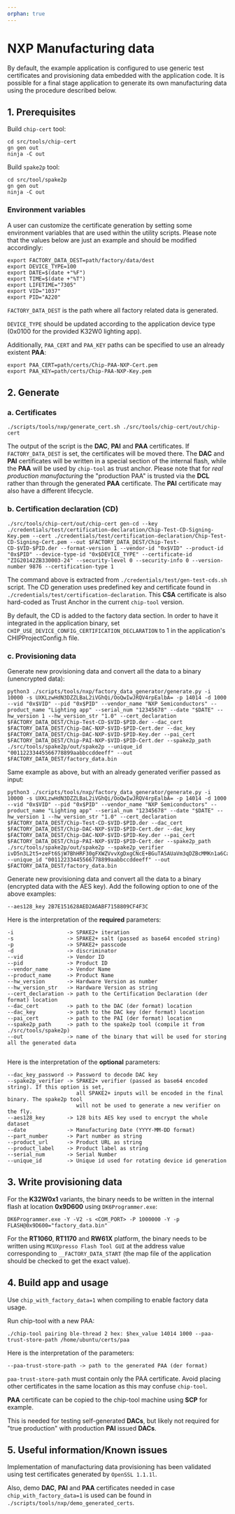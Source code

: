 ```yaml
---
orphan: true
---
```


# NXP Manufacturing data

By default, the example application is configured to use generic test
certificates and provisioning data embedded with the application code. It is
possible for a final stage application to generate its own manufacturing data using the procedure described below.

## 1. Prerequisites
Build `chip-cert` tool:
```
cd src/tools/chip-cert
gn gen out
ninja -C out
```

Build `spake2p` tool:
```
cd src/tool/spake2p
gn gen out
ninja -C out
```

### Environment variables
A user can customize the certificate generation by setting some environment variables that are used within the utility scripts.
Please note that the values below are just an example and should be modified accordingly:
```
export FACTORY_DATA_DEST=path/factory/data/dest
export DEVICE_TYPE=100
export DATE=$(date +"%F")
export TIME=$(date +"%T")
export LIFETIME="7305"
export VID="1037"
export PID="A220"
```
`FACTORY_DATA_DEST` is the path where all factory related data is generated.

`DEVICE_TYPE` should be updated according to the application device type (0x0100 for the provided K32W0 lighting app).

Additionally, `PAA_CERT` and `PAA_KEY` paths can be specified to use an already existent **PAA**:
```
export PAA_CERT=path/certs/Chip-PAA-NXP-Cert.pem
export PAA_KEY=path/certs/Chip-PAA-NXP-Key.pem
```

## 2. Generate

### a. Certificates
```
./scripts/tools/nxp/generate_cert.sh ./src/tools/chip-cert/out/chip-cert
```
The output of the script is the **DAC**, **PAI** and **PAA** certificates. If `FACTORY_DATA_DEST` is set, the certificates will be moved there.
The **DAC** and **PAI** certificates will be written in a special section of the internal flash, while the **PAA** will be used by `chip-tool` as trust anchor.
Please note that for _real production manufacturing_ the "production PAA" is trusted via the **DCL** rather than through the generated **PAA** certificate.
The **PAI** certificate may also have a different lifecycle.

### b. Certification declaration (CD)
```
./src/tools/chip-cert/out/chip-cert gen-cd --key ./credentials/test/certification-declaration/Chip-Test-CD-Signing-Key.pem --cert ./credentials/test/certification-declaration/Chip-Test-CD-Signing-Cert.pem --out $FACTORY_DATA_DEST/Chip-Test-CD-$VID-$PID.der --format-version 1 --vendor-id "0x$VID" --product-id "0x$PID" --device-type-id "0x$DEVICE_TYPE" --certificate-id "ZIG20142ZB330003-24" --security-level 0 --security-info 0 --version-number 9876 --certification-type 1
```
The command above is extracted from `./credentials/test/gen-test-cds.sh` script. The CD generation uses predefined key and certificate found in `./credentials/test/certification-declaration`. This **CSA** certificate is also hard-coded as Trust Anchor in the current `chip-tool` version.

By default, the CD is added to the factory data section. In order to have it integrated in the application binary, set `CHIP_USE_DEVICE_CONFIG_CERTIFICATION_DECLARATION` to 1 in the application's CHIPProjectConfig.h file.

### c. Provisioning data

Generate new provisioning data and convert all the data to a binary (unencrypted data):
```
python3 ./scripts/tools/nxp/factory_data_generator/generate.py -i 10000 -s UXKLzwHdN3DZZLBaL2iVGhQi/OoQwIwJRQV4rpEalbA= -p 14014 -d 1000 --vid "0x$VID" --pid "0x$PID" --vendor_name "NXP Semiconductors" --product_name "Lighting app" --serial_num "12345678" --date "$DATE" --hw_version 1 --hw_version_str "1.0" --cert_declaration $FACTORY_DATA_DEST/Chip-Test-CD-$VID-$PID.der --dac_cert $FACTORY_DATA_DEST/Chip-DAC-NXP-$VID-$PID-Cert.der --dac_key $FACTORY_DATA_DEST/Chip-DAC-NXP-$VID-$PID-Key.der --pai_cert $FACTORY_DATA_DEST/Chip-PAI-NXP-$VID-$PID-Cert.der --spake2p_path ./src/tools/spake2p/out/spake2p --unique_id "00112233445566778899aabbccddeeff" --out $FACTORY_DATA_DEST/factory_data.bin
```

Same example as above, but with an already generated verifier passed as input:
```
python3 ./scripts/tools/nxp/factory_data_generator/generate.py -i 10000 -s UXKLzwHdN3DZZLBaL2iVGhQi/OoQwIwJRQV4rpEalbA= -p 14014 -d 1000 --vid "0x$VID" --pid "0x$PID" --vendor_name "NXP Semiconductors" --product_name "Lighting app" --serial_num "12345678" --date "$DATE" --hw_version 1 --hw_version_str "1.0" --cert_declaration $FACTORY_DATA_DEST/Chip-Test-CD-$VID-$PID.der --dac_cert $FACTORY_DATA_DEST/Chip-DAC-NXP-$VID-$PID-Cert.der --dac_key $FACTORY_DATA_DEST/Chip-DAC-NXP-$VID-$PID-Key.der --pai_cert $FACTORY_DATA_DEST/Chip-PAI-NXP-$VID-$PID-Cert.der --spake2p_path ./src/tools/spake2p/out/spake2p --spake2p_verifier ivD5n3L2t5+zeFt6SjW7BhHRF30gFXWZVvvXgDxgCNcE+BGuTA5AUaVm3qDZBcMMKn1a6CakI4SxyPUnJr0CpJ4pwpr0DvpTlkQKqaRvkOQfAQ1XDyf55DuavM5KVGdDrg== --unique_id "00112233445566778899aabbccddeeff" --out $FACTORY_DATA_DEST/factory_data.bin
```

Generate new provisioning data and convert all the data to a binary (encrypted data with the AES key). Add the following option to one of the above examples:
```
--aes128_key 2B7E151628AED2A6ABF7158809CF4F3C
```

Here is the interpretation of the **required** parameters:

```
-i                 -> SPAKE2+ iteration
-s                 -> SPAKE2+ salt (passed as base64 encoded string)
-p                 -> SPAKE2+ passcode
-d                 -> discriminator
--vid              -> Vendor ID
--pid              -> Product ID
--vendor_name      -> Vendor Name
--product_name     -> Product Name
--hw_version       -> Hardware Version as number
--hw_version_str   -> Hardware Version as string
--cert_declaration -> path to the Certification Declaration (der format) location
--dac_cert         -> path to the DAC (der format) location
--dac_key          -> path to the DAC key (der format) location
--pai_cert         -> path to the PAI (der format) location
--spake2p_path     -> path to the spake2p tool (compile it from ./src/tools/spake2p)
--out              -> name of the binary that will be used for storing all the generated data


```

Here is the interpretation of the **optional** parameters:
```
--dac_key_password -> Password to decode DAC key
--spake2p_verifier -> SPAKE2+ verifier (passed as base64 encoded string). If this option is set,
                      all SPAKE2+ inputs will be encoded in the final binary. The spake2p tool
                      will not be used to generate a new verifier on the fly.
--aes128_key       -> 128 bits AES key used to encrypt the whole dataset
--date             -> Manufacturing Date (YYYY-MM-DD format)
--part_number      -> Part number as string
--product_url      -> Product URL as string
--product_label    -> Product label as string
--serial_num       -> Serial Number
--unique_id        -> Unique id used for rotating device id generation
```

## 3. Write provisioning data

For the **K32W0x1** variants, the binary needs to be written in the internal flash at location **0x9D600** using `DK6Programmer.exe`:
```
DK6Programmer.exe -Y -V2 -s <COM_PORT> -P 1000000 -Y -p FLASH@0x9D600="factory_data.bin"
```

For the **RT1060**, **RT1170** and **RW61X**  platform, the binary needs to be written using `MCUXpresso Flash Tool GUI` at the address value corresponding to `__FACTORY_DATA_START` (the map file of the application should be checked to get the exact value).

## 4. Build app and usage
Use `chip_with_factory_data=1` when compiling to enable factory data usage.

Run chip-tool with a new PAA:

```
./chip-tool pairing ble-thread 2 hex: $hex_value 14014 1000 --paa-trust-store-path /home/ubuntu/certs/paa
```

Here is the interpretation of the parameters:

```
--paa-trust-store-path -> path to the generated PAA (der format)
```

`paa-trust-store-path` must contain only the PAA certificate. Avoid placing
other certificates in the same location as this may confuse `chip-tool`.

**PAA** certificate can be copied to the chip-tool machine using **SCP** for
example.

This is needed for testing self-generated **DACs**, but likely not required for
"true production" with production **PAI** issued **DACs**.

## 5. Useful information/Known issues

Implementation of manufacturing data provisioning has been validated using test certificates generated by `OpenSSL 1.1.1l`.

Also, demo **DAC**, **PAI** and **PAA** certificates needed in case `chip_with_factory_data=1` is used can be found in `./scripts/tools/nxp/demo_generated_certs`.
<a name="flashdebug"></a>

